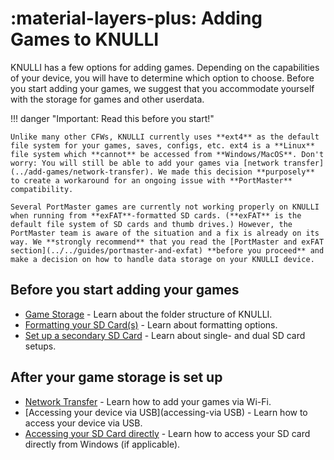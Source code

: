 # :material-layers-plus: Adding Games to KNULLI

KNULLI has a few options for adding games. Depending on the capabilities of your device, you will have to determine which option to choose. Before you start adding your games, we suggest that you accommodate yourself with the storage for games and other userdata.

!!! danger "Important: Read this before you start!"

    Unlike many other CFWs, KNULLI currently uses **ext4** as the default file system for your games, saves, configs, etc. ext4 is a **Linux** file system which **cannot** be accessed from **Windows/MacOS**. Don't worry: You will still be able to add your games via [network transfer](../add-games/network-transfer). We made this decision **purposely** to create a workaround for an ongoing issue with **PortMaster** compatibility.

    Several PortMaster games are currently not working properly on KNULLI when running from **exFAT**-formatted SD cards. (**exFAT** is the default file system of SD cards and thumb drives.) However, the PortMaster team is aware of the situation and a fix is already on its way. We **strongly recommend** that you read the [PortMaster and exFAT section](../../guides/portmaster-and-exfat) **before you proceed** and make a decision on how to handle data storage on your KNULLI device.

## Before you start adding your games

* [Game Storage](game-storage) - Learn about the folder structure of KNULLI.
* [Formatting your SD Card(s)](formatting) - Learn about formatting options.
* [Set up a secondary SD Card](second-sd-card) - Learn about single- and dual SD card setups.

## After your game storage is set up

* [Network Transfer](network-transfer) - Learn how to add your games via Wi-Fi.
* [Accessing your device via USB](accessing-via USB) - Learn how to access your device via USB.
* [Accessing your SD Card directly](accessing-sd-card) - Learn how to access your SD card directly from Windows (if applicable).
